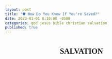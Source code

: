 ```yaml
---
layout: post
title: "🛡️ How Do You Know If You're Saved?"
date: 2023-01-01 8:10:00 -0500
categories: god jesus bible christian salvation
published: true
---
```


<style>
.mt	{margin-top:1.5em; margin-bottom:1em}
.mt	{font-weight:bold;text-align:center}
.mt	{height:100%;font-size:1.8em;line-height:1.4em}
.mt {font-family: 'gentiumw','Gentium Plus','Gentium','Gentium Basic','Times','serif';}

.p	{margin:0;padding:0}
.p	{height:100%;font-size:1.2em;line-height:1.4em;color:#595959}
.p	{font-family: 'gentiumw','Gentium Plus','Gentium','Gentium Basic','Times','serif';}

.wj	{color:rgb(128,0,0)}

.popup	{position:absolute;display:none;background-color:#e6f7ff;border:.1em solid #333;width:15em;height:auto;padding:1em;line-height:1em;text-indent:0em;margin 0.5em 0.5em 0.5em 0.5em}

.notemark:hover .popup {display:block}
.notemark:hover .crpopup	{display:block}
.notemark	{vertical-align:super;margin-left:.16em;line-height:0;position: relative;text-decoration:none;color:rgb(0,0,128)}
.notemark	{color:blue;font-size:14pt}

.verse	{white-space:nowrap;vertical-align:super;font-size:.6em;line-height:0}

/* .footnote,
.crossRefNote	{display: block; margin-top:.5em;margin-left:0em}
.f,.x	{margin:2em;text-size:0.7em;color:rgb(0,0,128)}
.ft	{font-weight:normal} */

.copyright {font-size:10pt;color:#333333}

</style>

<!-- <div class="mt">OVERVIEW OF SOTERIOLOGY</div> -->
<div class="mt">SALVATION</div>

<div class="mt" style="font-size:21px;">꧁ Ephesians 2:8-9 ꧂</div>
<!-- <div class="mt" style="font-weight:bold;color:Gold;font-size:21px;">꧁ Under Construction ꧂</div> -->

<blockquote cite="https://www.biblegateway.com/passage/?search=Eph+2%3A8-9&version=ESV;NET;NLT"> 

<div class='p'> <span class="verse" id="V22" style="font-weight:bold;color:black;">22&#160;</span>God saved you by his grace when you believed. And you can’t take credit for this; it is a gift from God. 9 Salvation is not a reward for the good things we have done, so none of us can boast about it. &mdash; <a href="https://www.biblegateway.com/passage/?search=Eph+2%3A8-9&version=NLT">New Living Translation (NLT)</a></div>

</blockquote>

The Bible teaches that all have sinned and fallen short of the glory of God (Rom. 3:23), and that no one is righteous (Rom. 3:10). *"God shows his love for us in that while we were still sinners, Christ died for us."* (Rom. 5:8 ESV).

> "For the wages of sin is death, but the <span style="font-weight:bold;font-size:21px;color:#29a329;">free gift</span> of God is eternal life through Christ Jesus our Lord." &mdash; Romans 6:23

Salvation comes from the Grace of God when we believed (Jn 3:16), we were justified through faith (Ro 5:1 ESV; Gal. 3:24 ESV), and faith was credited to us as righteousness (Ro 4:3,9,22; Jas 2:23; Gal. 3:9).

# What Is The Fruit Of The Holy Spirit?

> But the <span style="font-weight:bold;color:#800080;">fruit</span> of the Spirit is **love, joy, peace, patience, kindness, goodness, faithfulness, gentleness, self-control**; against such things there is no law. &mdash; Galatians 5:22-23 ESV

The Bible makes it crystal clear that we receive the indwelling of the Holy Spirit the moment we believe in Jesus Christ (Rom. 8:9; 1Cor. 12:13; Eph 1:13-14). The Holy Spirit conforms us to the image of Christ, making us more like Him. We see this manifest in our lives through the <span style="font-weight:bold;color:#800080;">fruit</span> that the presence of the Holy Spirit produces.

> By this my Father is glorified, that you <span style="font-weight:bold;color:#800080;">bear much fruit and so prove to be my disciples</span>. &mdash; John 15:8 ESV

<!-- >
**True disciples** will experience a transformed, fruit-bearing life because they live in a relationship of love with both Jesus and the Father (Jn 15:9-10) &mdash; [Filament](https://amzn.to/3CcB5Cu) -->

If a Christian's life is devoid of the <span style="font-weight:bold;color:#800080;">fruit</span> of the Holy spirit (Gal 5:22-23), and instead is full of the works of the flesh (Gal. 5:19-21), they have likely deceived themselves (James 1:22) into believing that they have genuine faith (2Cor. 13:5). 

<!-- This is what is known as a false professor (2Pe 2:21-22).  -->

<!-- They did not lose their salvation, for this is impossible, they were just never saved to begin with. -->

<!-- Not only will they not inherit the Kingdom of God (Gal. 5:21), false professors will end up in the lake which burns with fire and brimstone forever. -->

# Faith Without Good Deeds Is Not Genuine Faith

The Bible says that faith without works is dead (James 2:20,26). It even goes as far as to say *"... a person is justified <span style="font-weight:bold;color:#800080;">by works</span> and not by faith alone."* (James 2:24 ESV). 

> So you see, we are shown to be right with God <span style="font-weight:bold;color:#800080;">by what we do</span>, not by faith alone. &mdash; James 2:24 NLT

<!-- Some have thought that this teaching contradicts what Paul taught, it does not.  -->

- <span style="color:#cc0000;">The context reveals that Paul (Rom 3:20, 28; Gal 2:16; 3:10–12) was referring to “works” (erga) of <span style="font-weight:bold;">Jewish law</span></span>
- <span style="color:#800080;">While James was referring to showing one’s faith through doing <span style="font-weight:bold;">good deeds</span></span>.<sup>[[FSB]](https://biblia.com/books/esv/Jas2.24)</sup>

> Jas 2:22 ... Abraham was not **justified** by his actions alone; instead, **his faith and <span style="color:#800080;">his actions</span> worked together**. ...

James was making the point that we should not be like the demons who merely believe something is true (Jas 2:19), but by a belief that results in <span style="font-weight:bold;color:#800080;">generous deeds</span> like those of God himself (Jas 1:17).<sup>[[Filament]](https://amzn.to/3CcB5Cu)</sup>

<!-- > **8** Therefore produce <span style="font-weight:bold;color:#800080;">fruit</span><span style="color:#bfbfbf;">[a]</span> that proves your<span style="color:#bfbfbf;">[b]</span> repentance, ... **10** Even now the ax is laid at<span style="color:#bfbfbf;">[d]</span> the root of the trees, and every tree that does not produce good <span style="font-weight:bold;color:#800080;">fruit</span> will be cut down and thrown into the fire. &mdash; [Matt. 3:8-10 NET](https://www.biblegateway.com/passage/?search=Mt+3%3A8-10&version=ESV;NET;NLT)
>
a. Matthew 3:8 **sn** <span style="font-weight:bold;color:#800080;">Fruit</span> that proves your repentance <span style="font-weight:bold;color:#800080;">refers to the deeds</span> that indicate a change of attitude (heart) on the part of John’s hearers.

Not only is it dead, but both John the Baptist and Jesus ([God manifest](https://sevenshepherd.github.io/deity/)) warned that faith that was not accompanied by <span style="font-weight:bold;color:#800080;">good deeds</span> would lead to the lake of fire. -->

<!-- If your faith is dead, are you justified? -->

<!-- # Lordship Salvation vs Free Grace Theology

There is a very large debate between 'free grace theology', and ['lordship salvation'](https://www.gotquestions.org/lordship-salvation.html). Each extreme has resorted to derogatory terms to refer to the other; for instance 'free grace theology' is referred to as '[easy believism](https://www.gotquestions.org/easy-believism.html)' and 'lordship salvation' is **sometimes** erroneously referred to as 'works righteousness'. I say **sometimes** because there are different versions.

The controversy is over these two positions on salvation
- Salvation is by faith alone, and nothing more.
- Salvation is by faith which is accompanied by a submission to the Lordship of Christ and repentance.

The order of salvation (ordo salutis), plays a big role. Regeneration either precedes faith, or faith proceeds regeneration. 
- If **regeneration precedes faith**, then God is changing the person and enabling him to believe the gospel and repent (2Cor. 5:17). Repentance is the result of God’s regenerative work in us.
- If **faith proceeds regeneration**, then salvation is obtained by faith in God **and** turning from sin (Mark 1:15). This is teaching that salvation is not by faith alone in Christ alone which amounts to keeping the Law. This is, obviously **false**.

Free grace, on the other hand (systematized in the 1980s with traditional Baptist roots), teaches:
- A Christian can live in lifelong carnality, enjoying the pleasures of sin, and never seeking to glorify the Lord who bought him. 
- A sinner can spurn the lordship of Christ and yet lay claim to Him as Savior. 
- One can pray the “sinner’s prayer” and go about his life as if nothing had happened and still call himself a “Christian”. 
    
This is, of course, **false**. -->

<!-- > Is it possible to be a Christian and live in lifelong carnality, enjoying the pleasures of sin, and never seeking to glorify the Lord who bought him? Can a sinner spurn the lordship of Christ yet lay claim to Him as Savior? Can someone pray a “sinner’s prayer” and go about his life as if nothing had happened and still call himself a “Christian”? **Lordship salvation says “no.”** Let us not give unrepentant sinners false hope; rather, let us declare the whole counsel of God: “You must be born again” (John 3:7). -->

# By Grace Alone, Through Faith Alone, In Christ Alone.

So there is no misunderstandings on what this ministry is teaching; we champion the core positions of the 16th century Protestant Reformation known as the *five solas*. These latin phrases were developed as a response to heresies found in the Roman Catholic Church, and are more commonly recognized in the Reformed perspective.

<!-- We believe that salvation is **by Grace alone, through faith alone, in Christ alone**. Our stance is that of the **regeneration precedes faith**. The latin phrases known as the *five solas* represent the core positions of the Protestant Reformation in the 16th century.  -->

<!-- - Scripture alone (*Sola Scriptura*)
    - 1Co 4:6
- Christ alone (*Solus Christus*)
    - Jn 14:6; 1Ti 2:5; Jn 1:1-3,14,18
- Grace alone (*Sola Gratia*)
    - Eph 2:8-9; Ti 3:5
- Faith alone (*Sola Fide*)
    - Ro 5:1 ESV; Gal. 3:24 ESV
- Glory of God alone (*Soli Deo Gloria*)
    - 1Pe 2:24; Is 43:7 -->

|Five Solas||
|:-:|:-:|
|Scripture alone<br>(*Sola Scriptura*)|1Co 4:6|
|Christ alone<br>(*Solus Christus*)|Jn 14:6; 1Ti 2:5; Jn 1:1-3,14,18|
|Grace alone<br>(*Sola Gratia*)|Eph 2:8-9; Ti 3:5|
|Faith alone<br>(*Sola Fide*)|Ro 5:1 ESV; Gal. 3:24 ESV|
|Glory of God alone<br>(*Soli Deo Gloria*)|1Pe 2:24; Is 43:7|

<!-- The *five solas* are more commonly recognized in the Reformed perspective and were developed in that time period as a response to heresies found in the Roman Catholic Church. -->

It is God who grants repentance (2Ti 2:25 NET) and faith (Phil 1:29 NET). The Lordship of Christ and our repentance are both the natural result of the work of God – not the work of our faith and repentance.

# Purpose Of This Article

This articles purpose is to supply a guide for Christians to test themselves, their walk, and their faith as the Bible instructs. It is not written in judgement. We should all inspect ourselves for lip service (Tit 1:16; Is 29:13; Mt 15:8), and false professing (2Pe 2:21-22).

> **Examine yourselves to see if your faith is genuine. Test yourselves.** Surely you know that Jesus Christ is among you; if not, you have failed the test of genuine faith. &mdash; 2Cor. 13:5 [New Living Translation (NLT)](https://www.biblegateway.com/passage/?search=2%20Corinthians%2013:5&version=ESV;NET;NLT)

<!-- Lastly, let us not give unrepentant sinners false hope; rather, let us declare the whole counsel of God: *“You must be born again”* (Jn 3:7). -->

<!-- If you truly believe in Christ you have nothing to worry about, you cannot lose your salvation. End of story. -->

<!-- In this article we are not examining justification or glorification. We're examining sanctification vs lip service (Tit 1:16; Is 29:13; Mt 15:8).  -->

<!-- the former leads to a lifestyle of practicing sin and the latter leads to soteriological sanctification. -->

<div class="mt">CONTENTS</div>

- I. Do Christians Practice Sin?
- II. How The Bible Defines Sin
- III. Habitual Or Absolute Cessation From Sin?
- IV. The Way You Live Is Evidence Of Your Repentance
- V. Jesus Is Our Lord And Master
- VI. Grace Alone Through Faith Alone
- VII. Conclusion

<!-- Let us not give unrepentant sinners false hope; rather, let us declare the whole counsel of God: “You must be born again” (Jn 3:7). Faith without works is dead (James 2:26), and if your faith is dead, how can you be justified? -->

<div class="mt">I. DO CHRISTIANS PRACTICE SIN?</div>

<div class="mt" style="font-size:21px;">꧁ 1 John 3:9-10 ꧂</div>

The keyword here is <span style="font-size:24px;color:#595959;">practice</span>. A true Christian is incapable of practicing sin. Scholars have defined this as *"living in a continual pattern"*. This is talking about your habits and lifestyle. **This is not the same thing as making a mistake.**

<!-- <blockquote cite="https://www.biblegateway.com/passage/?search=1%20John%203:8&version=ESV"> 

<div class='p'> <span class="verse" id="V8" style="font-weight:bold;color:black;">8&#160;</span> <span style="color:#C70039;">Whoever makes a <span style="font-size:32px;">practice</span> of sinning is of the devil</span>, for the devil has been sinning from the beginning. The reason the Son of God appeared was to destroy the works of the devil. </div>

</blockquote>

> **3:8** The reason the Son of God appeared restates v. 1Jn 3:5 but here specifies the connection of sin to the devil. **Knowing Christ means becoming involved in an all-out war against the works of the devil, that is, the practice of sinning.** -->

<blockquote cite="https://www.biblegateway.com/passage/?search=1%20John%203:9-10&version=ESV"> 

<div class='p'> <span class="verse" id="V9" style="font-weight:bold;color:black;">9&#160;</span> No one born of God makes a <span style="font-size:30px;color:#29a329;">practice</span> of sinning, for God's seed abides in him; and <span style="color:#29a329;">he cannot keep on sinning</span>, because he has been born of God. <span class="verse" id="V10" style="font-weight:bold;color:black;">10&#160;</span> <span style="color:#29a329;">By this it is evident who are the children of God</span>, and who are <span style="color:#C70039;">the children of the devil: whoever does not <span style="font-size:30px;">practice</span> righteousness is not of God</span>, nor is the one who does not love his brother. &mdash; <a href="https://www.biblegateway.com/passage/?search=1%20John%203:9-10&version=ESV">English Standard Version (ESV)</a></div>

</blockquote>

<!-- > **No one born of God makes a <span style="font-size:32px;color:#29a329;">practice</span> of sinning, for God's seed abides in him; and <span style="color:#29a329;">he cannot keep on sinning</span>, because he has been born of God.** 10 By this it is evident who are the children of God, and who are <span style="color:#C70039;">the children of the devil</span>: whoever <span style="color:#C70039;">does not practice righteousness</span> is not of God, nor is the one who does not love his brother. &mdash; 1 John 3:9-10 ([parallel](https://www.biblegateway.com/passage/?search=1%20John%203:9-10&version=ESV;NET;EXB;NLT)) -->

# [ESV Study Bible](https://amzn.to/3WsN0Uw)
200+ biblical scholars from 9 countries, nearly 20 denominations, and 50 seminaries, colleges, and universities. Universities of Cambridge, London, Oxford, and Dallas.

> **3:9-10** ... In other words, because the Word is present in the believer’s heart through the work of the Spirit, **the believer cannot keep on sinning. Thus the hearts of genuine Christians (those who are truly children of God) have been so transformed that they cannot live in a pattern of continual sin**—though this does not mean that Christians are ever completely free from sin in this life (see 1 John 1:8–10). By this it is evident. Or, as Jesus said of false prophets, *“You will recognize them by their fruits”* (Matt. 7:16).

# [NET Translators' Notes](https://amzn.to/3WLAgbr)
[25+ of the world’s foremost biblical scholars](https://netbible.com/preface/) including Dr. Daniel B. Wallace, Senior Research Professor of New Testament Studies at Dallas Theological Seminary, and Dr. W. Hall Harris III editor of LEB and contributor of NASB '95. Universities of Cambridge, Oxford, Sheffield, Columbia, Dallas, etc.

> b. 1 John 3:9 **tn** The problem of the present tense of ποιεῖ (poiei) here is exactly that of the present tense of ἁμαρτάνει (hamartanei) in 1Jn 3:6. **Here in 3:9 the distinction is sharply drawn between “the one who practices sin” in 3:8, who is of the devil, and “the one who is fathered by God” in 3:9, who “does not practice sin.”** See S. Kubo (“I John 3:9: **Absolute or Habitual?**” ... **sharp antithesis between the recipients (true Christians) and the opponents (heretics)**. ...

# [New Oxford Annotated Bible, Fifth (NRSV)](https://amzn.to/3XGvXPg)
The study Bible from Oxford University. Over 50 years of students, and professors, relying on The New Oxford Annotated Bible as an unparalleled authority.

> 3.1–10: God’s children are holy. 1–3: As God’s children, believers become like Christ (Jn 1.12–13; 13.15–16; 17.16–19). 4–6: Jesus’s coming has taken away the sin of those who remain faithful (1.5–2.2). 7–8: Those who are deceived about sin (2.1) become children of the devil (cf. Jn 8.44). 9–10: **God’s seed: the Holy Spirit (2.26–27) and mutual love (Jn 13.35) distinguish God’s children.**

# [Matthew Henry's Concise Commentary](https://www.biblehub.com/commentaries/1_john/3-9.htm)

> **He that abides in Christ, continues not in the practice of sin. Renouncing sin is the great proof of spiritual union with, continuance in, and saving knowledge of the Lord Christ.**

# Chuck Smith C2000

> 1Jn 3:6 Whosoever abides in him does not **practice** sin: and whosoever **practices** sin has not seen him, neither known him. Pretty powerful words. It should cause us to examine our own lives. **If I am living a life of practicing sin, I really don’t know Him. I really haven’t seen Him. If I really know Him, then I’m gonna be free from the practice of sin.**

> 1Jn 3:8 **He that is practicing sin is of the devil**; for the devil sinneth from the beginning. And for this purpose the Son of God was manifested, that he might destroy the works of the devil. So again, don’t deceive yourself. <span style="color:#C70039;">If you are **practicing** sin, living in sin, you are not of God; you are a part of that rebellion against God, led by Satan.</span>


<!-- <div class="mt">WHAT IS SIN AND HOW DO I AVOID PRACTICING IT?</div> -->

<div class="mt">II. HOW THE BIBLE DEFINES SIN</div>

<div class="mt" style="font-size:21px;">꧁ <a href="https://www.biblegateway.com/passage/?search=Rev.%2021%3A8%3B%2022%3A15%3B%20Rom.%201%3A24-32%3B%206%3A23%3B%201%20Cor.%206%3A9-10%3B%20Gal.%205%3A19-21&version=ESV;NET;EXB;NLT">Revelation 21:8</a> ꧂</div>

<blockquote cite="https://read.lsbible.org/?q=Rev+21%3A8"> 

<div class='p'> <span class="verse" id="V8" style="font-weight:bold;color:black;">8&#160;</span> But for the cowardly and unbelieving and abominable and murderers and sexually immoral persons and sorcerers and idolaters and all liars, <span style="color:#C70039;">their part will be in the lake that burns with fire and brimstone</span>, which is the second death.” &mdash; <a href="https://read.lsbible.org/?q=Rev+21%3A8">Legacy Standard Bible (LSB)</a></div>

</blockquote>

Sin separates us from God (Is 59:2). All sin results in judgement &mdash; the payoff is death and eventually, the [Great White Throne](https://www.gotquestions.org/great-white-throne-judgment.html) Judgement.<sup style="font-size:10px;">[JVI]</sup>

<div class="mt" style="font-size:21px;">꧁ Galatians 5:19-21 ꧂</div>

<blockquote cite="https://www.biblegateway.com/passage/?search=Galatians+5%3A19-21&version=ESV;NET;EXB;NLT">

<div class='p'> <span class="verse" id="V19" style="font-weight:bold;color:black;">19&#160;</span> Now the works of the flesh<span style="color:#bfbfbf;">[a]</span> are obvious:<span style="color:#bfbfbf;">[b]</span> sexual immorality, impurity, depravity, <span class="verse" id="V20" style="font-weight:bold;color:black;">20&#160;</span> idolatry, sorcery,<span style="color:#bfbfbf;">[c]</span> hostilities,<span style="color:#bfbfbf;">[d]</span> strife,<span style="color:#bfbfbf;">[e]</span> jealousy, outbursts of anger, selfish rivalries, dissensions,<span style="color:#bfbfbf;">[f]</span> factions, <span class="verse" id="V21" style="font-weight:bold;color:black;">21&#160;</span> envying,<span style="color:#bfbfbf;">[g]</span> murder,<span style="color:#bfbfbf;">[h]</span> drunkenness, carousing,<span style="color:#bfbfbf;">[i]</span> and similar things. <span style="color:#e6b800;">I am warning you, as I had warned you before:</span> <span style="color:#C70039;">Those who <span style="font-size:30px;">practice</span> such things will not inherit the kingdom of God!</span> &mdash; <a href="https://www.biblegateway.com/passage/?search=Galatians+5%3A19-21&version=ESV;NET;EXB;NLT">New English Translation (NET)</a></div>

</blockquote>

**The Books of Revelation 21:8; 22:15; Romans 1:29-32; 1 Corinthians 6:9-10; and Galatians 5:19-21 paint a comprehensive picture of those who are damned for all eternity.**<sup style="font-size:10px;">[JVI]</sup>

<!--<blockquote cite="https://www.biblegateway.com/passage/?search=Rev.+21%3A8&version=NET">

<div class='p'> <span class="verse" id="V8" style="font-weight:bold;color:black;">21:8&#160;</span> But as for the cowards, unbelievers, detestable persons, murderers, the sexually immoral, and those who practice magic spells,<span style="color:#bfbfbf;">[a]</span> idol worshipers,<span style="color:#bfbfbf;">[b]</span> and all those who lie, their place<span style="color:#bfbfbf;">[c]</span> will be in the lake that burns with fire and sulfur.<span style="color:#bfbfbf;">[d]</span> That<span style="color:#bfbfbf;">[e]</span> is the second death.” &mdash; <a href="https://www.biblegateway.com/passage/?search=Rev.+21%3A8&version=NET">New English Translation (NET)</a></div>

</blockquote>

> a. Revelation 21:8 **tn** On the term φαρμακεία (pharmakeia, “magic spells”) see L&N 53.100: “the use of magic, **often involving drugs** and the casting of spells upon people—‘to practice magic, to cast spells upon, to engage in sorcery, magic, sorcery.’ φαρμακεία: ἐν τῇ φαρμακείᾳ σου ἐπλανήθησαν πάντα τὰ ἔθνη ‘with your magic spells you deceived all the peoples (of the world)’ Re 18:23.”

<blockquote cite="https://www.biblegateway.com/passage/?search=Rev.+22%3A15&version=NET">

<div class='p'> <span class="verse" id="V15" style="font-weight:bold;color:black;">22:15&#160;</span> Outside are the dogs and the sorcerers<span style="color:#bfbfbf;">[a]</span> and the sexually immoral, and the murderers, and the idolaters and everyone who loves and practices falsehood!<span style="color:#bfbfbf;">[b]</span> &mdash; <a href="https://www.biblegateway.com/passage/?search=Rev.+22%3A15&version=NET">New English Translation (NET)</a></div>

</blockquote> -->

<!-- **Revelation 21:8; 22:15 provides a comprehensive picture of those who are damned for all eternity.** -->

- Sins of a verbal nature (Proverbs 18:21)
    - *Backbiters*&mdash;those who constantly find fault with others and speak maliciously about them. (Ro 1:30 NKJV; Mt 12:36 ESV)
    - *Dogs*&mdash;false professors (2Pe 2:21-22)
    - *Liars*&mdash;also bearing false witness (John 8:44; Proverbs 6:16-19)
    - *Maligners*&mdash;those who speak evil of, defame, or **slander** others (Ro 14:10-11 NIV; Jas 3:2-3; Pr 11:9; Jas 4:11-12; Pr 10:18 ESV; 20:19; 1Pe 2:1; Ps 101:5 ESV; Pr 11:12; Mt 5:22 ESV; Lk 6:45).
    - *Whisperers*&mdash;those who gossip (Proverbs 16:28).
    - *Revilers*&mdash;those who use abusive or contemptuous language (Jas 1:26; 1Co 6:10).
- Prideful & arrogant (this isn't speaking of confidence)
    - *The Proud*&mdash;those possessing an excessively high opinion of themselves.
    - *Boasters*&mdash;those who exalt self.
- False religions, cults, and occultists
    - *Dogs*&mdash;false professors (2Pe 2:21-22)
    - *Idolaters*&mdash;those who worship or reverence anything other than the living and true God.
    - *Sorcerers*&mdash;those who practice witchcraft, demonism, and follow after the occult. Sorcery comes from the Greek word [pharmakeía](https://www.gotquestions.org/pharmakeia-in-the-Bible.html), meaning *"enchantment with drugs."* Thus, drug users as well as pushers are included in the guilty verdict for judgement (Re 21:8; 22:15; Gal 5:19-21).
    - *The unrighteous*&mdash;those who trust in self, works, a false religious system, or mere *"religion"* for salvation (Titus 3:5).
    - *Those without understanding*&mdash;resulting from unconcern or rejection of truth. (Ro 1:31)
- Drug abusers & pushers
    - *Magic Spells/Sorcerers*&mdash;those who practice witchcraft, demonism, and follow after the occult. Sorcery comes from the Greek word [pharmakeía](https://www.gotquestions.org/pharmakeia-in-the-Bible.html), meaning *"enchantment with drugs."* Thus, drug users as well as pushers are included in the guilty verdict for judgement (Re 21:8; 22:15; Gal 5:19-21).
    - *Inventors of evil things*&mdash;
    - *Drunkards*&mdash;those given to and overcome by alcohol (Pr 20:1; 23:20-21; Lk 21:34; Ro 13:13; 1Co 6:10; Gal 5:19-21; Eph 5:18).
- Eternity is a long time to be wrong ...
    - *Debaters*&mdash;those who would rather argue with God than accept His truth.
    - *Despisers*&mdash;those filled with contempt toward God and man.
    - *Haters of God*&mdash;self-explanatory
    - *Those without understanding*&mdash;resulting from unconcern or rejection of truth. (Ro 1:31)
    - *The implacable*&mdash;those exhibiting extreme stubbornness to the point of refusing to yield to the convicting power of the Holy Spirit (Pr 1:24-28; Ac 7:51-52)
    - *Unbelievers*&mdash;those who do not believe in and receive the Lord Jesus Christ (Jn 8:24; Mt 12:32; Jn 3:36).
- Violent & Murderous
    - *Inventors of evil things*&mdash;
    - *Murderers*&mdash;those who kill others or ***hate*** as hatred is equivalent to murder (1Jn 3:15; 1Jn 2:9; 1Jn 4:20).
    - *Detestable/The abominable*&mdash;those who engage in wicked practices (Titus 1:16).
    - *The malicious*&mdash;those who willfully seek to destroy the person and property of others (Jas 1:26)
    - *The wicked*&mdash;those who disregard all morality and moral standards.
    - *Extortioners*&mdash;those who exact money from or take advantage of others through violence, threats, or misuse of authority.
- Sexually Immoral
    - *Adulterers*&mdash;those who practice extramarital sex (1Co 6:9-10)
    - *Sexually Immoral/Whoremongers*&mdash;those who engage in fornication or consort with prostitutes (Eph 5:5-8).
    - *Fornicators*&mdash;those who engage in premarital and extramarital sex (1Co 6:9,14-18).
    - *The effeminate*&mdash;generally younger persons in the process of becoming homosexuals or sodomites.
    - *Homosexuals*&mdash;[same sex relations](https://www.gotquestions.org/homosexuality-Bible.html) (1Co 6:9; 1Ti 1:10; Gen. 19:1–13; Lev. 18:22; 20:13; Ro 1:26–27)
    - *Abusers of themselves with mankind*&mdash;hardened homosexuals (Gen. 19:5).
    - *Those whose affections are contrary to the laws of God and nature*&mdash;
- Other sinful behavior
    - *The covetous*&mdash;those who desire all things for themselves, especially that which belongs to others (Eph 5:5-8).
    - *The envious*&mdash;those resentful of others (Mt 27:18; 1Pe 2:1; Jas 3:16; Pr 14:30 ESV; Pr 27:4; 1Co 13:4; Gal 5:26).
    - *Deceivers*&mdash;those who purposely mislead or betray others (2Ti 3:13).
    - *Covenant breakers*&mdash;those who do not keep their word.
    - *The unmerciful*&mdash;those who lack compassion (Eph 4:32)
    - *Cowards/The fearful*&mdash;those who do not accept Christ to escape being ridiculed (Matthew 10:32).
    - *The disobedient to parents*&mdash;(Eph 6:1–2)
    - *Thieves*&mdash;(1Co 6:10)

<!-- <div class="mt">IS THERE ANY HOPE OF ESCAPE?</div> -->
<!-- <div class="mt">AM I A CHRISTIAN IF I'M PRACTICING SIN?</div> -->

<div class="mt">III. HABITUAL OR ABSOLUTE CESSATION FROM SIN</div>

<div class="mt" style="font-size:21px;">꧁ 1 Corinthians 6:11 ꧂</div>

<blockquote cite="https://www.biblegateway.com/passage/?search=1+Corinthians+6%3A11&version=NET"> 

<div class='p'> <span class="verse" id="V11" style="font-weight:bold;color:black;">11&#160;</span>Some of you <span style="font-size:30px;color:#29a329;">once lived</span> this way.<span style="color:#bfbfbf;">[a]</span> But you were washed, you were sanctified, you were justified in the name of the Lord Jesus Christ<span style="color:#bfbfbf;">[b]</span> and by the Spirit of our God. &mdash; <a href="https://www.biblegateway.com/passage/?search=1+Corinthians+6%3A11&version=ESV;NET;NLT">New English Translation (NET)</a> (1Jn 1:7; Jn 3:17)</div>

</blockquote>

In other words, you <span style="font-weight:bold;color:#29a329;">no longer live, or practice</span> this type of lifestyle any longer. Your habits have changed drastically. This is habitual cessation from sin, not absolute (i.e. mistakes).

<!-- The Bible tells us that all have sinned and fallen short of the glory of God (Rom. 3:23), and that there is no one who is righteous (Rom. 3:10).  -->

<!-- > "For the wages of sin is death, but the <span style="font-size:21px;color:#29a329;">free gift</span> of God is eternal life through Christ Jesus our Lord." ~Romans 6:23 -->

<div class="mt" style="font-size:21px;">꧁ 1 John 2:28 ꧂</div>

<blockquote cite="https://www.biblegateway.com/passage/?search=1%20John%202:27-29&version=NKJV"> 

<div class='p'> <span class="verse" id="V28" style="font-weight:bold;color:black;">28&#160;</span>And now, little children, abide in Him, that when He appears, we may have confidence <span style="font-weight:bold;">and not be <span style="color:#C70039;">ashamed</span> before Him at His coming</span>. &mdash; <a href="https://www.biblegateway.com/passage/?search=1%20John%202:27-29&version=NKJV">New King James Version (NKJV)</a></div>

</blockquote>

# Dr. Jack Van Impe

Jack Van Impe makes and interesting statement which raises an important question. Are "believers" who continue to practice sin, the "<span style="color:#C70039;">ashamed</span>," at Christs coming, or were they never "true believers" to begin with?

> There is no sin that can keep a **true believer** out of [Heaven](https://sevenshepherd.github.io/heaven/). God's Word clearly states that some Christians will be saved *"so as by fire."* They lose everything except their salvation. Because of it they will be *"<span style="color:#C70039;">ashamed</span>"* in Christ's presence (1Jn 2:28 KJV).<sup style="font-size:10px;">[JVI]</sup>
>
If believers were left behind at the Rapture because of some sin in their lives, who would the *"<span style="color:#C70039;">ashamed</span>"* be at that investigative session? Rewards are lost because of disobedience and disobedience is a sin (Ro 5:19; James 5:17).<sup style="font-size:10px;">[JVI]</sup>

# [NET Translators' Notes](https://amzn.to/3WLAgbr)
[25+ of the world’s foremost biblical scholars](https://netbible.com/preface/) including Dr. Daniel B. Wallace, Senior Research Professor of New Testament Studies at Dallas Theological Seminary, and Dr. W. Hall Harris III editor of LEB and contributor of NASB '95. Universities of Cambridge, Oxford, Sheffield, Columbia, Dallas, etc.

The [NET](https://www.biblegateway.com/passage/?search=1+John+2%3A28&version=NET) Notes takes the context into consideration and also takes a harder stance than Impe. In either case do we really want to be living in a practice of continual sin when God returns?

> d. 1 John 2:28 **tn** Grk “at his coming.” **sn** Have confidence…shrink away from him in shame when he comes back. Once again in the antithetical framework of Johannine thought (that is, the author’s tendency to think in terms of polar opposites), there are only two alternatives, just as there are only two alternatives in John 3:18-21, a key section for the understanding of the present passage in 1 John. **Anyone who does not ‘remain’ demonstrates (just as the opponents demonstrated by their departure from the community in 1Jn 2:19) that <span style="color:#C70039;">whatever profession he has made is false and he is not truly a believer</span>.**

# [New Oxford Annotated Bible, Fifth (NRSV)](https://amzn.to/3XGvXPg)
The study Bible from Oxford University. Over 50 years of students, and professors, relying on The New Oxford Annotated Bible as an unparalleled authority.

> 28–29: At his coming refers to Christ coming in judgment. **Those who remain true to the [Johannine teaching](https://www.biblegateway.com/resources/encyclopedia-of-the-bible/Johannine-Theology) have nothing to fear (cf. Jn 3.36)**. 

<!-- <div class="mt">WHAT IS THE PROPER CONDUCT OF A TRUE CHRISTIAN?</div> -->

<!-- <div class="mt">WHAT IS THE FRUIT OF THE SPIRIT?</div> -->

<div class="mt" style="font-size:21px;">꧁ Romans 6:1-2 ꧂</div>

<blockquote cite="https://www.biblegateway.com/passage/?search=Rom.+6%3A1-2&version=NLT"> 

<div class='p'> <span class="verse" id="V1" style="font-weight:bold;color:black;">1&#160;</span>Well then, <span style="font-weight:bold;">should we keep on sinning</span> so that God can show us more and more of his wonderful grace? <span class="verse" id="V2" style="font-weight:bold;color:black;">2&#160;</span> <span style="font-weight:bold;color:#C70039;">Of course not!</span> Since we have died to sin, how can we continue to live in it? &mdash; <a href="https://www.biblegateway.com/passage/?search=Rom.+6%3A1-2&version=NLT">New Living Translation (NLT)</a></div>

</blockquote>

**The evidence of your repentance, which precedes your salvation by Grace, is proven by the way that you live (Mt 3:8). Works are the byproduct of salvation, not it’s cause, which is by Grace alone. Jesus taught that you could identify people by their fruit, that is by the way that they act (Matthew 7:16-21).** This is how we know it wasn't just lip service (Tit 1:16; Is 29:13; Mt 15:8) when we asked God into our hearts.

<div class="mt">IV. THE WAY YOU LIVE IS EVIDENCE OF YOUR REPENTANCE</div>

<div class="mt" style="font-size:21px;">꧁ Matthew 3:8,10 ꧂</div>

<blockquote cite="https://www.biblegateway.com/passage/?search=Mt+3%3A8%2C10&version=ESV;NET;NLT"> 

<div class='p'> <span class="verse" id="V8" style="font-weight:bold;color:black;">8&#160;</span><span style="font-weight:bold;color:#C70039;">Prove by <span style="color:#800080;">the way you live</span> that you have repented of your sins and turned to God.</span> ... <span class="verse" id="V10" style="font-weight:bold;color:black;">10&#160;</span>Even now <span style="font-weight:bold">the ax of God’s judgment</span> is poised, ready to sever the roots of the trees. <span style="color:#C70039;">Yes, every tree that does not produce good <span style="font-weight:bold;color:#800080;">fruit</span> will be chopped down and <span style="font-weight:bold">thrown into the fire</span>.</span> &mdash; <a href="https://www.biblegateway.com/passage/?search=Mt+3%3A8%2C10&version=NLT">New Living Translation (NLT)</a></div>

<!-- <div class='p'> <span class="verse" id="V10" style="font-weight:bold;color:black;">10&#160;</span>Even now <span style="font-weight:bold">the ax of God’s judgment</span> is poised, ready to sever the roots of the trees. <span style="color:#C70039;">Yes, every tree that does not produce good fruit will be chopped down and <span style="font-weight:bold">thrown into the fire</span>.</span> &mdash; <a href="https://www.biblegateway.com/passage/?search=Matthew+3%3A10&version=NLT">New Living Translation (NLT)</a></div> -->

</blockquote>

<!-- The Bible goes even further and adds that not only should we be showing evidence of our salvation by grace through how we live our lives, but that if we don't we're deceiveing ourselves (Jas 1:22). The Bible says that we should test ourselves to see if we're truly in the faith (2 Cor. 13:5). -->

John the Baptist reprimanded the pharisees, who also believed in God, that they must produce <span style="font-weight:bold;color:#800080;">fruit</span> that proves their repentance (Mt 3:8). 

# Chuck Smith

> <span style="font-weight:bold;color:#29a329;">Repentance is the first step to salvation</span> ... it is the goodness of God that leads us to repentance... Your sin is a failure of true repentance, and not turning from that sin, discredits the gospel of Jesus Christ... **True repentance will be manifested by the <span style="color:#C70039;">complete ceasing</span> of that sin, the renouncing of it, and hatred toward it**... I wonder in your life can you show <span style="font-weight:bold;color:#800080;">fruit</span> that demonstrates You have truly repented from your sin? ...

# [NET Translators' Notes](https://amzn.to/3WLAgbr)
[25+ of the world’s foremost biblical scholars](https://netbible.com/preface/) including Dr. Daniel B. Wallace, Senior Research Professor of New Testament Studies at Dallas Theological Seminary, and Dr. W. Hall Harris III editor of LEB and contributor of NASB '95. Universities of Cambridge, Oxford, Sheffield, Columbia, Dallas, etc.

> a. Matthew 3:8 **sn** <span style="font-weight:bold;color:#800080;">Fruit</span> that proves your repentance <span style="font-weight:bold;color:#800080;">refers to the deeds</span> that indicate a change of attitude (heart) on the part of John’s hearers.

# [NLT Filament Study](https://amzn.to/3CcB5Cu)

> 3:8 **Prove... that you have... turned to God** (literally make <span style="font-weight:bold;color:#800080;">fruit</span> that accords with repentence): <span style="font-weight:bold;color:#800080;">John calls for action and true ethical change</span>; mere lip service will not do (see Luke 3:10-14; cp. Matthew 5:19-20,46; 7:21; 23:3)

# [Faithlife Study Bible](https://biblia.com/books/nlt/Mt3.10)

> 3:10 the ax is positioned at the root of the trees An image of impending judgment (compare Matt 7:17–20). It builds on the ot metaphors of a tree as a person (Psa 1:3; Jer 17:8) and of <span style="font-weight:bold;color:#800080;">fruit as deeds (Jer 24:2)</span>.
>
fire A symbol of divine wrath. See note on Luke 3:9.

# [Matthew Poole's Commentary](https://www.biblehub.com/commentaries/matthew/3-8.htm)

> You come here and thrust yourselves into a crowd of penitents, but this is not enough, true repentance is not a barren thing; neither are your leaves of external profession a sufficient indication of it, **you must bring forth the fruits of holiness, fruits that may answer the nature of true repentance**. The proper products of habits are called their fruits; thus we read of the fruit of sin, and the fruit of righteousness.
>
**Fruits meet** (answerable to amendment of life)
>
**for repentance** are works that are the proper product of repentance, or justly answering an external profession of repentance. As faith, so repentance, without works is dead.

<!-- <div class="mt">IV.  </div> -->

<div class="mt" style="font-size:21px;">꧁ Matthew 7:21-23 ꧂</div>

<blockquote cite="https://www.biblegateway.com/passage/?search=Matthew+7%3A21&version=NLT"> 

<!-- <div class='p'> <span class="verse" id="V21" style="font-weight:bold;color:black;">21&#160;</span>“Not everyone who calls out to me, ‘Lord! Lord!’ will enter the Kingdom of Heaven. <span style="color:#29a329;">Only those who actually do the will of my Father</span> in heaven will enter. &mdash; <a href="https://www.biblegateway.com/passage/?search=Matthew+7%3A21&version=NLT">New Living Translation (NLT)</a></div> -->

<div class='p'> <span class="verse" id="V21" style="font-weight:bold;color:black;">21&#160;</span>“<span style="color:#C70039;">Not everyone who calls out to me, ‘Lord! Lord!’ will enter the Kingdom of Heaven.</span> <span style="color:#29a329;">Only those who actually do the <span style="font-weight:bold;">will of my Father</span> in heaven will enter.</span> <span class="verse" id="V21" style="font-weight:bold;color:black;">22&#160;</span> On judgment day <span style="font-weight:bold;">many will say to me</span>, ‘Lord! Lord! We prophesied in your name and cast out demons in your name and performed many miracles in your name.’ <span class="verse" id="V21" style="font-weight:bold;color:black;">23&#160;</span> But I will reply, <span style="color:#C70039;">‘I never knew you. Get away from me, you who break God’s laws.’</span> &mdash; <a href="https://www.biblegateway.com/passage/?search=Matthew+7%3A21&version=NLT">New Living Translation (NLT)</a></div>

</blockquote>

True believers are not judged under mosaic law like these people will be in the future. A scary thing if they thought they were saved!

# [Faithlife Study Bible](https://biblia.com/books/nlt/Mt7.21)

Jesus also taught that you could identify people by their actions (Mt 7:16-20, 21-23). 

> 7:16 <span style="font-weight:bold;color:#800080;">by their fruits Refers to people’s deeds</span>**—the natural outcomes of their choices and inclinations.**
>
grapes from thorn bushes or figs from thistles Images drawn from horticulture would have resonated with Jesus’ audience, as first-century Palestine was primarily an agrarian society. In the Greek text, this rhetorical question is phrased in a way that expects a negative answer (**“Of course not!”**).
>
7:17 every good tree produces good <span style="font-weight:bold;color:#800080;">fruit</span> In other words, teachers of righteousness act righteously.
>
a bad tree produces bad <span style="font-weight:bold;color:#800080;">fruit</span> False prophets act wickedly in accordance with the nature of their testimony. Jesus repeats these statements for emphasis in the following verse.
>
7:19 thrown into the fire See Matt 3:10 and note.
>
7:20 you will recognize them by their <span style="font-weight:bold;color:#800080;">fruits</span> See v. 16 and note.
>
7:21–23 Jesus continues the theme of false prophets, emphasizing the need for obedience to His teaching.
>
**7:21 Not everyone who says to me, ‘Lord, Lord’ Those who say this acknowledge Jesus as master. The affirmation that Jesus is Lord is meaningless if it is not backed by obedience to God’s will.**
>
my Father See note on 5:16.
>
7:22 On that day Refers to the day of judgment (compare Isa 2:11, 17; Zech 14:4–21; Rev 20:11–15).
>
did we not prophesy in your name The three activities mentioned in this verse are associated with the prophetic office.
>
7:23 I never knew you Communicates disassociation or estrangement.
>
Depart from me, you who practice lawlessness A citation of Psa 6:8.

# [ESV Study Bible](https://amzn.to/3WsN0Uw)
200+ biblical scholars from 9 countries, nearly 20 denominations, and 50 seminaries, colleges, and universities. Universities of Cambridge, London, Oxford, and Dallas.

> **7:21–23** The kingdom community must guard against not only false prophets (vv. 15–20) but also false disciples. Lord, Lord. **An oral confession of Jesus as Lord does not always indicate a repentant heart.**

> **7:23** then will I declare to them. Jesus says that he will one day exercise the prerogative of condemning people to hell, something that only God can do (cf. note on John 5:22). Though these condemned prophets appeared to belong to Jesus, they were **never truly saved**, for Jesus never knew them (cf. note on Matt. 7:21–23).

<!-- A true believer is someone who has truly repented of their sins and turned to God. They do not make a **practice** of sin (1Jn 3:9-10 ESV; Gal 5:19-21), and their life is filled with the fruit of the spirit (Gal 5:22-23). The Bible makes it clear that everyone receives the Holy Spirit the moment he or she believes in Jesus Christ (Romans 8:9; 1 Corinthians 12:13; Ephesians 1:13-14). -->

<!-- This is how we prove that we are truly of God (Mt 3:8), and that  -->


<!-- <blockquote cite="https://www.biblegateway.com/passage/?search=John+3%3A16&version=NLT"> 

<div class='p'> <span class="verse" id="V16" style="font-weight:bold;color:black;">16&#160;</span>“For this is how God loved the world: He gave his one and only Son, so that everyone who believes in him will not perish but have eternal life.” &mdash; <a href="https://www.biblegateway.com/passage/?search=John+3%3A16&version=NLT">New Living Translation (NLT)</a></div>

</blockquote> -->

<!-- <blockquote class="twitter-tweet"><p lang="en" dir="ltr">“For this is how God loved the world: He gave his one and only Son, so that everyone who believes in him will not perish but have eternal life.” — John 3:16 <a href="https://twitter.com/hashtag/Jesus?src=hash&amp;ref_src=twsrc%5Etfw">#Jesus</a> <a href="https://twitter.com/hashtag/Bible?src=hash&amp;ref_src=twsrc%5Etfw">#Bible</a> <a href="https://t.co/LSnq4oH1QE">pic.twitter.com/LSnq4oH1QE</a></p>&mdash; 𝕊𝕙𝕖𝕡𝕙𝕖𝕣𝕕 𝕄𝕚𝕟𝕚𝕤𝕥𝕣𝕚𝕖𝕤 ✝️ (@SevenShepherd) <a href="https://twitter.com/SevenShepherd/status/1612536262434365454?ref_src=twsrc%5Etfw">January 9, 2023</a></blockquote> <script async src="https://platform.twitter.com/widgets.js" charset="utf-8"></script> -->

<!-- <div class="mt" style="font-size:21px;">꧁ Romans 6:23 ꧂</div>

<blockquote cite="https://www.biblegateway.com/passage/?search=Rom.+6%3A23&version=NLT"> 

<div class='p'> <span class="verse" id="V23" style="font-weight:bold;color:black;">23&#160;</span>For the wages of sin is death, but the <span style="font-size:30px;color:#29a329;">free gift</span> of God is eternal life through Christ Jesus our Lord. &mdash; <a href="https://www.biblegateway.com/passage/?search=Rom.+6%3A23&version=NLT">New Living Translation (NLT)</a></div>

</blockquote> -->

<!-- God loves you.

> For God so loved the world, that he gave his only Son, that whoever believes in him should not perish but have eternal life. &mdash; Jn 3:16 ESV -->

<!-- <div class="mt" style="font-size:21px;">꧁ Romans 5:8 ꧂</div>

<blockquote cite="https://www.biblegateway.com/passage/?search=Romans+5%3A8&version=ESV">

<div class='p'> <span class="verse" id="V8" style="font-weight:bold;color:black;">8&#160;</span>but God shows his love for us in that while we were still sinners, Christ died for us. &mdash; <a href="https://www.biblegateway.com/passage/?search=Romans+5%3A8&version=ESV;NET;NLT">English Standard Version (ESV)</a></div>

</blockquote> -->

<div class="mt">V. JESUS IS OUR LORD AND MASTER</div>


<div class="mt" style="font-size:21px;">꧁ Luke 6:46; Rom. 6:17–18 ꧂</div>

<blockquote cite="https://www.biblegateway.com/passage/?search=Luke+6%3A46&version=NLT"> 

<div class='p'> <span class="verse" id="V46" style="font-weight:bold;color:black;">46&#160;</span>“So why do you keep calling me ‘Lord, Lord!’ when you don’t do what I say? &mdash; <a href="https://www.biblegateway.com/passage/?search=Luke+6%3A46&version=NLT">New Living Translation (NLT)</a></div>

</blockquote>

<blockquote cite="https://www.biblegateway.com/passage/?search=Rom.+6%3A17-18&version=NLT"> 

<div class='p'> <span class="verse" id="V17" style="font-weight:bold;color:black;">17&#160;</span>Thank God! Once you were <span style="font-weight:Bold;color:#C70039;">slaves of sin</span>, but now you wholeheartedly obey this teaching we have given you. <span class="verse" id="V18" style="font-weight:bold;color:black;">18&#160;</span> Now you are free from your slavery to sin, and you have become <span style="font-weight:Bold;color:#29a329;">slaves to righteous living</span>. &mdash; <a href="https://www.biblegateway.com/passage/?search=Rom.+6%3A17-18&version=NLT">New Living Translation (NLT)</a></div>

</blockquote>

The Apostles are referred to as slaves in the Bible (Rom. 1:1 NET; Rev. 1:1 LEB; Jude 1:1 NET). The Greek word for slaves is <span style="font-weight:Bold;color:#00802b;">δοῦλος</span> ([doulos](https://www.blueletterbible.org/lexicon/g1401/lsb/mgnt/0-1/)), and is pronounced [🔊 doo'-los](https://youtu.be/MKFLawatxlY).<sup style="font-size:10px;">[[BLB]](https://www.blueletterbible.org/lexicon/g1401/lsb/mgnt/0-1/)</sup>


# [NET Translators' Notes](https://amzn.to/3WLAgbr)
[25+ of the world’s foremost biblical scholars](https://netbible.com/preface/) including Dr. Daniel B. Wallace, Senior Research Professor of New Testament Studies at Dallas Theological Seminary, and Dr. W. Hall Harris III editor of LEB and contributor of NASB '95. Universities of Cambridge, Oxford, Sheffield, Columbia, Dallas, etc.

> b. Jude 1:1 **tn** **For a Jew this concept did not connote drudgery, but honor and privilege.** It was used of national Israel at times (Isa 43:10), but was especially associated with famous OT personalities, including such great men as Moses (Josh 14:7), David (Ps 89:3; cf. 2 Sam 7:5, 8) and Elijah (2 Kgs 10:10); all these men were “servants (or slaves) of the Lord.”

> b. Revelation 1:1 **tn** Grk “slaves.” Although this translation frequently renders δοῦλος (doulos) as “slave,” **the connotation is often of one who has sold himself into slavery; in a spiritual sense, the idea is that of becoming a slave of God or of Jesus Christ voluntarily.** The voluntary notion is conspicuous here; hence, the translation “servants.” In any case, **the word does not bear the connotation of a free individual serving another.** BDAG notes that “‘servant’ for ‘slave’ is largely confined to Biblical transl. and early American times…in normal usage at the present time the two words are carefully distinguished” (BDAG 260 s.v.). **A good translation is “bondservant”** (sometimes found in the ASV for δοῦλος), **in that it often indicates one who sells himself into slavery to another.** But as this is archaic, few today understand its force.

# [Legacy Standard Bible (LSB) FAQs](https://lsbible.org/faqs/)
131 Scholars including it's derived [NASB ‘95 & ‘77](https://www.lockman.org/new-american-standard-bible-nasb/), otherwise [70+ scholars](https://lsbible.org/faqs/). The Legacy Standard Bible is a worthy update to the NASB '95, which was already considered by scholars as the most accurate version of the Bible ever produced.

> Why does the LSB translate “doulos” as “slave”?
>
The NT has a variety of terms that refer to the individuals who serve under the authority of another. Doulos denotes a very specific form of servitude: slavery. **The NT uses doulos to describe an individual who is totally subordinate to a master (cf. Matt 8:9 NET; Matt 24:46 NET; 2 Pet 2:19 NET) and even owned by that master (Phile 1:16-19 NET)**, in contrast to one who is freed (Gal 3:28 NET). For this reason, the NASB already translated the vast majority of this term as slave. The LSB made this consistent, which brings out how believers are to relate to Christ. **He is our Lord and master (2 Cor 4:5 NET), and we are His slaves (Rom 1:1 NET; Phil 1:1 NET). This underscores His great redemption in buying believers from slavery to sin (Rom 6:16 NET). This also underscores the believer’s absolute surrender to the Lord Jesus Christ (Rom 6:16-17 NET).** A consistent translation of doulos, in effect, sharpens the very nature of the Christian life.

# Chuck Smith C2000
> Jesus on another occasion said, "Why do you call me Lord and yet you don’t do the things that I command you?" You see, our problem is that we’ve come to think of the term "Lord" as a name and so we say, "The Lord Jesus Christ" and we think of Lord as His first name, Jesus His middle name and Christ His last name; He’s the Lord Jesus Christ. **But in reality when I say the Lord, you should put a comma there for Lord is not his name; it’s His title. The title that signifies my relationship to Him. <span style="color:#29a329;">He is my Lord, I am his slave; I am his servant, He is my Lord.</span>**


<div class="mt">VI. GRACE ALONE THROUGH FAITH ALONE</div>

<!-- <div class="mt" style="font-size:21px;">꧁ Galatians 5:22-23 ꧂</div>

<blockquote cite="https://www.biblegateway.com/passage/?search=Gal.+5%3A22-23&version=NLT"> 

<div class='p'> <span class="verse" id="V22" style="font-weight:bold;color:black;">22&#160;</span>But the Holy Spirit produces this kind of fruit in our lives: love, joy, peace, patience, kindness, goodness, faithfulness, <span class="verse" id="V23" style="font-weight:bold;color:black;">23&#160;</span> gentleness, and self-control. There is no law against these things! &mdash; <a href="https://www.biblegateway.com/passage/?search=Gal.+5%3A22-23&version=NLT">New Living Translation (NLT)</a></div>

</blockquote> -->

<!-- # [ESV Study Bible](https://amzn.to/3WsN0Uw)
200+ biblical scholars from 9 countries, nearly 20 denominations, and 50 seminaries, colleges, and universities; including Cambridge, London, Oxford, and Dallas.

> James 1:22–25 Doers of the Word. Hearing the word without action is self-deceptive, while hearing that results in doing the word is a blessing.
>
James 1:22 Being doers of the word, and not hearers only is the only proper response to the Word of God (not only the gospel but the entirety of Scripture), allowing it to take root in one’s life (cf. v. 21). -->

<!-- <div class="mt" style="font-size:21px;">꧁ James 1:22 ꧂</div> -->
<!-- <div class="mt" style="font-weight:bold;color:Gold;font-size:21px;">꧁ Under Construction ꧂</div> -->

<!-- <blockquote cite="https://www.biblegateway.com/passage/?search=Jam+2%3A20%2C22%2C24%2C26&version=ESV;NET;NLT"> 

<div class='p'> <span class="verse" id="V22" style="font-weight:bold;color:black;">22&#160;</span>But don’t just listen to God’s word. You must do what it says. <span style="font-weight:bold;">Otherwise, you are only fooling yourselves.</span> &mdash; <a href="https://www.biblegateway.com/passage/?search=Jam+2%3A20%2C22%2C24%2C26&version=NLT">New Living Translation (NLT)</a></div>

</blockquote> -->

<div class="mt" style="font-size:21px;">꧁ James 1:22; 2:20,22,24,26 ꧂</div>

<blockquote cite="https://www.biblegateway.com/passage/?search=Jam+2%3A20%2C22%2C24%2C26&version=ESV;NET;NLT"> 

<div class='p'> <span class="verse" id="V22" style="font-weight:bold;color:black;">1:22&#160;</span>But don’t just listen to God’s word. You must <span style="font-weight:bold;color:#800080;">do</span> what it says. <span style="font-weight:bold;">Otherwise, you are only fooling yourselves.</span> ... <span class="verse" id="V20" style="font-weight:bold;color:black;">2:20&#160;</span>How foolish! Can’t you see that faith without <span style="font-weight:bold;color:#800080;">good deeds</span> is useless? ... <span class="verse" id="V22" style="font-weight:bold;color:black;">2:22&#160;</span> You see, his faith and his actions worked together. <span style="font-weight:bold;color:#800080;">His actions</span> <span style="font-weight:bold;color:#29a329;">made his faith complete</span>. ... <span class="verse" id="V24" style="font-weight:bold;color:black;">2:24&#160;</span> So you see, we are shown to be right with God <span style="font-weight:bold;color:#800080;">by what we do</span>, <span style="font-weight:bold;color:#C70039;">not by faith alone</span>. ... <span class="verse" id="V26" style="font-weight:bold;color:black;">2:26&#160;</span> Just as the body is dead without breath,<span style="color:#bfbfbf;">[a]</span> so also <span style="font-weight:bold;color:#C70039;">faith is dead without</span> <span style="font-weight:bold;color:#800080;">good works</span>. &mdash; <a href="https://www.biblegateway.com/passage/?search=Jam+2%3A20%2C22%2C24%2C26&version=NLT">New Living Translation (NLT)</a></div>

</blockquote>

# [NLT Filament Study](https://amzn.to/3CcB5Cu)

> Jas 2:20-26 James demonstrates from Scripture that genuine faith finds expression in action.
>
Jas 2:22 This verse explains Jas 2:21 so it won't be misunderstood: Abraham was not justified by <span style="font-weight:bold;color:#800080;">his actions</span> alone; instead, **his faith and his <span style="font-weight:bold;color:#800080;">actions</span> worked together**. This describes the full scope of Abraham's faithful response to God throughout his life (see Gen 12:1-4; 18:1-27).
> 
Jas 2:24 not by faith alone: That is, not like the demons who merely believe something is true (Jas 2:19), but by a belief that results in <span style="font-weight:bold;color:#800080;">generous deeds</span> like those of God himself (Jas 1:17). Though some have thought that this teaching contradicts what Paul taught, it does not. Paul does not speak against good deeds themselves, but about trying to receive forgiveness of sins through good deeds (Rom 3:28; Gal 2:16). Just as Paul understands that love and generosity necessarily issue from a true faith (Gal 5:6), so also James knows that <span style="font-weight:bold;color:#800080;">good deeds</span> can result only from authentic faith that results in a commitment to God (Jas 2:18,26).
>
Jas 2:26 <span style="font-weight:bold;color:#800080;">Good works</span> are as necessary to **faith** as **breath** is to a physical body (Gen 2:7). We cannot have one without the other.

# [FaithLife Study Bible](https://biblia.com/books/esv/Jas2.24)

> 2:24 justified Here, the Greek term dikaioō means “to vindicate” or “to prove or demonstrate something to be true or just” (see Jas 2:21).
>
<span style="font-weight:bold;color:#800080;">by works</span> **and not by faith alone** James is not saying that people must perform works in order for God to accept them. Rather, he is asserting that an individual’s <span style="font-weight:bold;color:#800080;">true conversion will be justified by deeds</span> of Christian love; <span style="font-weight:bold;color:#800080;">deeds are the proof of conversion</span> to other people, and they are the natural result of being faithful to God. Deeds demonstrate the validity of a person’s profession of faith.
>>
<span style="font-weight:bold;color:#C70039;">In the context of Romans and Galatians, “works” (erga) means being obedient to the Jewish law (Rom 3:20, 28; Gal 2:16; 3:10–12).</span> <span style="font-weight:bold;color:#800080;">In the context of James, erga refers to showing one’s faith through doing good deeds.</span> Paul fights the idea that works are the way to be saved, arguing that no one can be saved by works, because all fall short. James is addressing the opposite problem: faith is being used as an excuse not to do any works (not to care for those on the underside of power). Paul also mentions this same problem, agreeing with James that salvation does not mean that Christians stop acting according to God’s standards and doing good by others (Rom 6:15–23). The ot law is not the way Christians come to salvation—salvation comes through belief in God’s faithfulness shown through Christ’s death and resurrection—but it does help Christians understand how to best treat other people.

<div class="mt">VII. Conclusion</div>

<div class="mt" style="font-size:21px;">꧁ 2Cor. 5:17 ꧂</div>


<blockquote cite="https://www.biblegateway.com/passage/?search=2Cor.+5%3A17&version=ESV;NET;NLT"> 

<div class='p'> <span class="verse" id="V17" style="font-weight:bold;color:black;">17&#160;</span>This means that anyone who belongs to Christ <span style="font-weight:bold;">has become</span> a new person. <span style="font-weight:bold;color:#C70039;">The old life is gone</span>; <span style="font-weight:bold;color:#29a329;">a new life has begun!</span> &mdash; <a href="https://www.biblegateway.com/passage/?search=2Cor.+5%3A17&version=ESV;NET;NLT">New Living Translation (NLT)</a></div>

</blockquote>

<!-- The **evidence** of your repentance, which precedes your salvation by Grace, is proven by the way that you live (Mt 3:8). Works are the byproduct of salvation, not it's cause, which is by Grace alone.  -->
# True Disciple of Christ
- A <span style="font-weight:bold;color:#333399;">True Christian</span> is saved by Grace when they believed (Eph 2:8-9), and they are justified [made right] by faith (Ro 5:1 ESV; Gal. 3:24 ESV).
    - In other words, it's not by the works of <span style="font-weight:bold;color:#C70039;">Jewish law</span> that you're saved.
- A <span style="font-weight:bold;color:#333399;">True Christian</span> will receive the indwelling of the Holy Spirit the moment they believe (Ro 8:9; 1Co 12:13; Eph 1:13-14).
    - This produces the <span style="font-weight:bold;color:#800080;">fruit of the Holy Spirit</span> (Ga 5:22-23). This works in tandem with faith to <span style="font-weight:bold;color:#800080;">prove</span> that you're a <span style="font-weight:bold;color:#333399;">True Disciple</span> of Christ (John 15:8 ESV; Mt 3:8,10, Jas 2:24). <span style="font-weight:bold;color:#800080;">Fruit refers to deeds</span> <span style="font-weight:bold;color:#C70039;">not Jewish law</span> <sup>[Mt 3:10 [FSB](https://biblia.com/books/nlt/Mt3.10); Jas 2:24 [FSB](https://biblia.com/books/esv/Jas2.24)]</sup>
    - <span style="font-weight:bold;color:#800080;">deeds</span> that indicate a change of attitude (heart) on the part of John’s hearers. <sup>[Mt 3:8 [NET](https://www.biblegateway.com/passage/?search=Mt+3%3A8&version=NET)]</sup>
    - John calls for <span style="font-weight:bold;color:#800080;">action and true ethical change</span>; mere lip service will not do. <sup>[Mt 3:8 [Filament](https://amzn.to/3CcB5Cu)]</sup>
    - by their <span style="font-weight:bold;color:#800080;">fruits Refers to people’s deeds</span>—the natural outcomes of their choices and inclinations.<sup>[Mt 7:16,21 [FSB](https://biblia.com/books/nlt/Mt7.16)]</sup>
    -  <span style="font-weight:bold;color:#800080;">Fruits</span>, repentance and righteous behavior <sup>[Mt. 7:16 [NOAB](https://amzn.to/3XGvXPg)]</sup>
- A <span style="font-weight:bold;color:#333399;">True Christian</span> does not **practice** sin (1Jn 3:9-10 NET; Gal. 5:19-21). 
    - They cannot live in a pattern of continual sin<sup>[[ESVSB](https://amzn.to/3WsN0Uw)]</sup>. There is in fact a <span style="font-weight:bold;color:#29a329;">habitual cessation</span> from sin, because God's seed [Holy Spirit<sup>[NOAB](https://amzn.to/3XGvXPg)</sup>] resides in him.
    - Seeds grow! Reminds me of the metaphor of trees that produce fruit.
- A <span style="font-weight:bold;color:#333399;">True Christian</span> can make mistakes (1Jn 1:8-10<sup>[ESVSB](https://amzn.to/3WsN0Uw)</sup>). 
    - This means that there **IS NOT** an <span style="font-weight:bold;color:#C70039;">absolute cessation</span> of sin. You will struggle against your sin nature (Gal 5:17; Rom. 7:15-25).

<!-- ; however, if you're truly saved, your salvation will produce fruit, that is good deeds, behavior, actions that prove you're a <span style="font-weight:bold;color:#333399;">True Disciple</span>. This is the natural work of God and not of yourselves. -->

<!-- If a Christian's life is devoid of the <span style="font-weight:bold;color:#800080;">fruit</span> of the Holy spirit (Gal 5:22-23), and instead is full of the works of the flesh (Gal. 5:19-21), they have likely fooled themselves (James 1:22), becoming false professors (2Pe 2:21-22). -->

<!-- In this article we examined the difference between lip service (Tit 1:16; Is 29:13; Mt 15:8) and justification. One path lead to the practice of sin (1Jn 3:9-10) and the other to soteriological sanctification (Phil 2:12).  -->

<!-- So in conclusion, let us not give unrepentant sinners false hope; rather, let us declare the whole counsel of God: *“You must be born again”* (Jn 3:7). -->

> And anyone who believes in God’s Son has eternal life. **Anyone who doesn’t obey the Son will never experience eternal life** but remains under God’s angry judgment.” &mdash; John 3:36 [NLT](https://www.biblegateway.com/passage/?search=John+3%3A36%3B+1Jn+2%3A3-6&version=ESV;NET;NLT)

> And we can be sure that we know him if we obey his commandments. 4 **If someone claims, “I know God,” but doesn’t obey God’s commandments, that person is a liar and is not living in the truth.** 5 But those who **obey** God’s word truly show how completely they love him. That is how we know we are living in him. 6 Those who say they live in God should live their lives as Jesus did. &mdash; 1 John 2:3-6 [NLT](https://www.biblegateway.com/passage/?search=John+3%3A36%3B+1Jn+2%3A3-6&version=ESV;NET;NLT)

<!-- 

The evidence of your salvation by Grace (Eph 2:8-9) is proven by the way you live (Mt 3:8). Jesus taught that you could identify people by their fruit, that is by the way that they act (Matthew 7:16-21). -->


<!-- “Look! I stand at the door and knock. If you hear my voice and open the door, I will come in, and we will share a meal together as friends." ~Revelation 3:20

For “Everyone who calls on the name of the Lord will be saved.” ~Romans 10:13

"I passed on to you what was most important and what had also been passed on to me. Christ died for our sins, just as the Scriptures said. He was buried, and he was raised from the dead on the third day, just as the Scriptures said." ~1 Cor. 15:3-4

"If you openly declare that Jesus is Lord and believe in your heart that God raised him from the dead, you will be saved." ~Romans 10:9

“I tell you the truth, those who listen to my message and believe in God who sent me have eternal life. They will never be condemned for their sins, but they have already passed from death into life." ~John 5:24

"But these are written so that you may continue to believe that Jesus is the Messiah, the Son of God, and that by believing in him you will have life by the power of his name." ~John 20:31 -->


<!-- <div class="mt" style="font-size:21px;">꧁ John 20:31 ꧂</div>

<blockquote cite="https://www.biblegateway.com/passage/?search=John+20%3A31&version=NLT"> 

<div class='p'> <span class="verse" id="V31" style="font-weight:bold;color:black;">32&#160;</span>But these are written so that you may continue to believe that Jesus is the Messiah, the Son of God, and that by believing in him you will have life by the power of his name. &mdash; <a href="https://www.biblegateway.com/passage/?search=John+20%3A31&version=NLT">New Living Translation (NLT)</a></div>

</blockquote>

<div class="mt" style="font-size:21px;">꧁ John 5:24 ꧂</div>

<blockquote cite="https://www.biblegateway.com/passage/?search=John+5%3A24&version=NLT"> 

<div class='p'> <span class="verse" id="V24" style="font-weight:bold;color:black;">24&#160;</span>I tell you the truth, those who listen to my message and believe in God who sent me have eternal life. They will never be condemned for their sins, but they have already passed from death into life. &mdash; <a href="https://www.biblegateway.com/passage/?search=John+5%3A24&version=NLT">New Living Translation (NLT)</a></div>

</blockquote> -->

<!-- <span style="font-style:Italic;font-size:24px;">How Do I Know If I Am A Christian In Name Only?</span>


Ti 3:10

Jer 23:1-3

James 1:12; 3:1; 4:11; 4:12 ESV

John 1:11,26; 13:35; 16:1-3

Lk 6:45

Gal 5:14;19-21;22-23 LSB

Phil 2:3

Mt 5:22; 12:36 ESV; 24:10; 25:45

Pr 10:18; 11:9,12; 16:28; 20:19 ESV; 23:9

Ps 101:5 ESV

1 Jn 2:6,9; 4:8 LSB; 4:20

2 Tim 3:1-5

1 Pe 2:1

|"If people are causing divisions among you, **give a first and second warning. After that, have nothing more to do with them.**"|Titus 3:10|
|Do not associate with the slanderer.|Proverbs 20:19|
|Put away all hypocrisy, envy, and all slander.|1 Peter 2:1|
|God will destroy the slanderer.|Psalm 101:5|
|**Whoever utters slander is a fool.**|Proverbs 10:18|
|By gossip a troublemaker separates the best of friends.|Proverbs 16:28|
|Every careless word will be judged.|Matthew 12:36|
|By Judging others, you judge God's law.|James 4:11|
|Who are you to judge another?|James 4:12|
|Evil words come from an evil heart.|Lk 6:45|
|Those who endure persecution will receive the crown of life.|James 1:12|
|Insulting others has dire consequences.|Matthew 5:22|
|An admonition to false teachers.|Jeremiah 23:1-3|



<span style="font-style:Italic;font-size:24px;">The Apostasy</span>

2 Thess 2:3 -->

<script>
	var refTagger = {
		settings: {
			bibleVersion: 'NLT'
		}
	}; 

	(function(d, t) {
		var n=d.querySelector('[nonce]');
		refTagger.settings.nonce = n && (n.nonce||n.getAttribute('nonce'));
		var g = d.createElement(t), s = d.getElementsByTagName(t)[0];
		g.src = 'https://api.reftagger.com/v2/RefTagger.js';
		g.nonce = refTagger.settings.nonce;
		s.parentNode.insertBefore(g, s);
	}(document, 'script'));
</script>

<!-- <script src='https://www.blueletterbible.org/assets-v3/scripts/blbToolTip/BLB_ScriptTagger-min.js' type='text/javascript'></script>
<script type='text/javascript'>
// Additional settings
BLB.Tagger.Translation = 'NLT';
BLB.Tagger.HyperLinks = 'all'; // 'all', 'none', 'hover'
BLB.Tagger.HideTanslationAbbrev = false;
BLB.Tagger.TargetNewWindow = true;
BLB.Tagger.Style = 'par'; // 'line' or 'par'
BLB.Tagger.NoSearchTagNames = ''; // HTML element list
BLB.Tagger.NoSearchClassNames = 'noTag doNotTag'; // CSS class list
</script> -->
